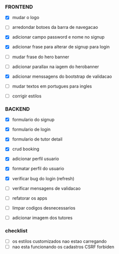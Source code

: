 ### FRONTEND
- [x] mudar o logo
- [ ] arredondar botoes da barra de navegacao
- [x] adicionar campo password e nome no signup
- [x] adicionar frase para alterar de signup para login
- [ ] mudar frase do hero banner
- [ ] adicionar parallax na iagem do herobanner
- [x] adicionar menssagens do bootstrap de validacao 
- [ ] mudar textos em portugues para ingles
- [ ] corrigir estilos


### BACKEND
- [x] formulario do signup
- [x] formulario de login
- [x] formulario de tutor detail
- [x] crud booking
- [x] adicionar perfil usuario
- [x] formatar perfil do usuario
- [x] verificar bug do login (refresh)
- [ ] verificar mensagens de validacao
- [ ] refatorar os apps
- [ ] limpar codigos desnecessarios
- [ ] adicionar imagem dos tutores



### checklist
- [ ] os estilos customizados nao estao carregando
- [ ] nao esta funcionando os cadastros CSRF forbiden